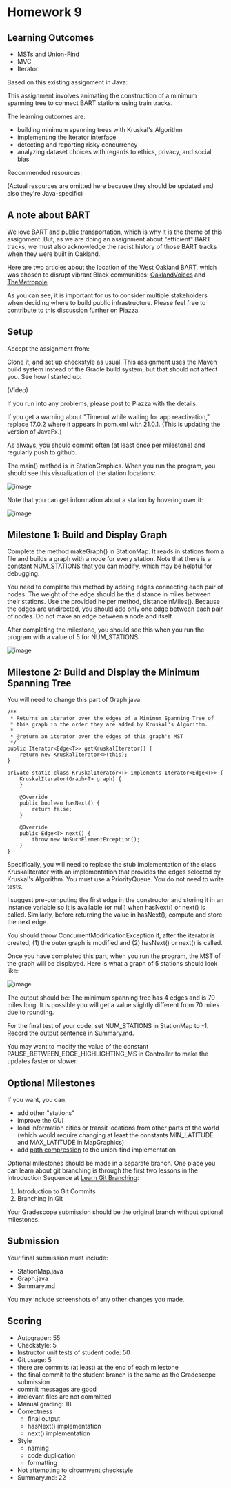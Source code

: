# Homework 9

## Learning Outcomes

- MSTs and Union-Find
- MVC
- Iterator

Based on this existing assignment in Java:

This assignment involves animating the construction of a minimum spanning tree to connect BART stations using train tracks.

The learning outcomes are:

- building minimum spanning trees with Kruskal's Algorithm
- implementing the Iterator interface
- detecting and reporting risky concurrency
- analyzing dataset choices with regards to ethics, privacy, and social bias

Recommended resources:

(Actual resources are omitted here because they should be updated and also they're Java-specific)

## A note about BART

We love BART and public transportation, which is why it is the theme of this assignment. But, as we are doing an assignment about "efficient" BART tracks, we must also acknowledge the racist history of those BART tracks when they were built in Oakland.

Here are two articles about the location of the West Oakland BART, which was chosen to disrupt vibrant Black communities: [OaklandVoices](https://oaklandvoices.us/2024/08/05/talk-of-the-town-imagine-west-oakland-before-bart-post-office/#:~:text=In%20the%201950s%20and%201960s%2C%20the%20various,the%20Acorn%20towers%20and%20other%20housing%20projects.) and [TheMetropole](https://themetropole.blog/2024/09/12/bart-disconnects-the-san-francisco-bay-area/#:~:text=BART's%20plans%20especially%20impacted%20West,around%20to%20reap%20these%20benefits.)

As you can see, it is important for us to consider multiple stakeholders when deciding where to build public infrastructure. Please feel free to contribute to this discussion further on Piazza.

## Setup

Accept the assignment from:

Clone it, and set up checkstyle as usual. This assignment uses the Maven build system instead of the Gradle build system, but that should not affect you. See how I started up:

(Video)

If you run into any problems, please post to Piazza with the details. 

If you get a warning about "Timeout while waiting for app reactivation," replace 17.0.2 where it appears in pom.xml with 21.0.1. (This is updating the version of JavaFx.)

As always, you should commit often (at least once per milestone) and regularly push to github.

The main() method is in StationGraphics. When you run the program, you should see this visualization of the station locations:

![image](https://github.com/user-attachments/assets/5d3360ff-8ea5-4954-acad-bc40ce1ac98c)

Note that you can get information about a station by hovering over it:

![image](https://github.com/user-attachments/assets/8477db36-7246-4f4f-91ce-86aa6811f46c)

## Milestone 1: Build and Display Graph

Complete the method makeGraph() in StationMap. It reads in stations from a file and builds a graph with a node for every station. Note that there is a constant NUM_STATIONS that you can modify, which may be helpful for debugging.

You need to complete this method by adding edges connecting each pair of nodes. The weight of the edge should be the distance in miles between their stations. Use the provided helper method, distanceInMiles(). Because the edges are undirected, you should add only one edge between each pair of nodes. Do not make an edge between a node and itself.

After completing the milestone, you should see this when you run the program with a value of 5 for NUM_STATIONS:

![image](https://github.com/user-attachments/assets/c5a95aa1-286b-4179-b4e2-f4f59a687ddd)

## Milestone 2: Build and Display the Minimum Spanning Tree

You will need to change this part of Graph.java:

```
/**
 * Returns an iterator over the edges of a Minimum Spanning Tree of
 * this graph in the order they are added by Kruskal's Algorithm.
 *
 * @return an iterator over the edges of this graph's MST
 */
public Iterator<Edge<T>> getKruskalIterator() {
    return new KruskalIterator<>(this);
}

private static class KruskalIterator<T> implements Iterator<Edge<T>> {
    KruskalIterator(Graph<T> graph) {
    }

    @Override
    public boolean hasNext() {
        return false;
    }

    @Override
    public Edge<T> next() {
        throw new NoSuchElementException();
    }
}
```

Specifically, you will need to replace the stub implementation of the class KruskalIterator<T> with an implementation that provides the edges selected by Kruskal's Algorithm. You must use a PriorityQueue<Edge>. You do not need to write tests.

I suggest pre-computing the first edge in the constructor and storing it in an instance variable so it is available (or null) when hasNext() or next() is called. Similarly, before returning the value in hasNext(), compute and store the next edge.

You should throw ConcurrentModificationException if, after the iterator is created, (1) the outer graph is modified and (2) hasNext() or next() is called.

Once you have completed this part, when you run the program, the MST of the graph will be displayed. Here is what a graph of 5 stations should look like:

![image](https://github.com/user-attachments/assets/ed8300e8-cc70-4a89-a74f-6d4d6cee8482)

The output should be: The minimum spanning tree has 4 edges and is 70 miles long. It is possible you will get a value slightly different from 70 miles due to rounding.

For the final test of your code, set NUM_STATIONS in StationMap to -1. Record the output sentence in Summary.md.

You may want to modify the value of the constant PAUSE_BETWEEN_EDGE_HIGHLIGHTING_MS in Controller to make the updates faster or slower.

## Optional Milestones

If you want, you can:

- add other "stations"
- improve the GUI
- load information cities or transit locations from other parts of the world (which would require changing at least the constants MIN_LATITUDE and MAX_LATITUDE in MapGraphics)
- add [path compression](https://en.wikipedia.org/wiki/Disjoint-set_data_structure) to the union-find implementation

Optional milestones should be made in a separate branch. One place you can learn about git branching is through the first two lessons in the Introduction Sequence at [Learn Git Branching](https://learngitbranching.js.org/):

1. Introduction to Git Commits
2. Branching in Git

Your Gradescope submission should be the original branch without optional milestones.

## Submission

Your final submission must include:

- StationMap.java
- Graph.java
- Summary.md

You may include screenshots of any other changes you made.

## Scoring

- Autograder: 55
 - Checkstyle: 5
 - Instructor unit tests of student code: 50
- Git usage: 5
 - there are commits (at least) at the end of each milestone
 - the final commit to the student branch is the same as the Gradescope submission
 - commit messages are good
 - irrelevant files are not committed
- Manual grading: 18
 - Correctness
   - final output
   - hasNext() implementation
   - next() implementation
 - Style
   - naming
   - code duplication
   - formatting
 - Not attempting to circumvent checkstyle
- Summary.md: 22
